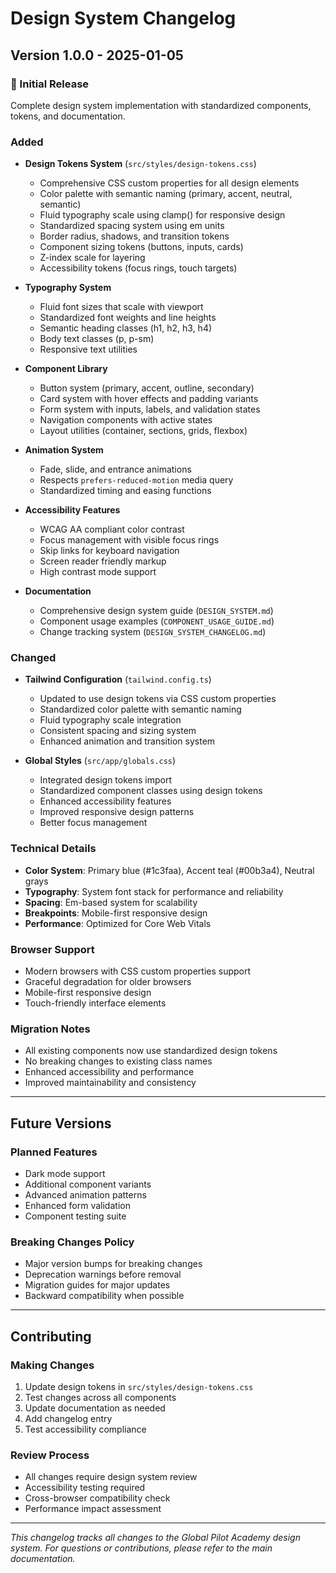 # Design System Changelog

## Version 1.0.0 - 2025-01-05

### 🎉 Initial Release
Complete design system implementation with standardized components, tokens, and documentation.

### Added
- **Design Tokens System** (`src/styles/design-tokens.css`)
  - Comprehensive CSS custom properties for all design elements
  - Color palette with semantic naming (primary, accent, neutral, semantic)
  - Fluid typography scale using clamp() for responsive design
  - Standardized spacing system using em units
  - Border radius, shadows, and transition tokens
  - Component sizing tokens (buttons, inputs, cards)
  - Z-index scale for layering
  - Accessibility tokens (focus rings, touch targets)

- **Typography System**
  - Fluid font sizes that scale with viewport
  - Standardized font weights and line heights
  - Semantic heading classes (h1, h2, h3, h4)
  - Body text classes (p, p-sm)
  - Responsive text utilities

- **Component Library**
  - Button system (primary, accent, outline, secondary)
  - Card system with hover effects and padding variants
  - Form system with inputs, labels, and validation states
  - Navigation components with active states
  - Layout utilities (container, sections, grids, flexbox)

- **Animation System**
  - Fade, slide, and entrance animations
  - Respects `prefers-reduced-motion` media query
  - Standardized timing and easing functions

- **Accessibility Features**
  - WCAG AA compliant color contrast
  - Focus management with visible focus rings
  - Skip links for keyboard navigation
  - Screen reader friendly markup
  - High contrast mode support

- **Documentation**
  - Comprehensive design system guide (`DESIGN_SYSTEM.md`)
  - Component usage examples (`COMPONENT_USAGE_GUIDE.md`)
  - Change tracking system (`DESIGN_SYSTEM_CHANGELOG.md`)

### Changed
- **Tailwind Configuration** (`tailwind.config.ts`)
  - Updated to use design tokens via CSS custom properties
  - Standardized color palette with semantic naming
  - Fluid typography scale integration
  - Consistent spacing and sizing system
  - Enhanced animation and transition system

- **Global Styles** (`src/app/globals.css`)
  - Integrated design tokens import
  - Standardized component classes using design tokens
  - Enhanced accessibility features
  - Improved responsive design patterns
  - Better focus management

### Technical Details
- **Color System**: Primary blue (#1c3faa), Accent teal (#00b3a4), Neutral grays
- **Typography**: System font stack for performance and reliability
- **Spacing**: Em-based system for scalability
- **Breakpoints**: Mobile-first responsive design
- **Performance**: Optimized for Core Web Vitals

### Browser Support
- Modern browsers with CSS custom properties support
- Graceful degradation for older browsers
- Mobile-first responsive design
- Touch-friendly interface elements

### Migration Notes
- All existing components now use standardized design tokens
- No breaking changes to existing class names
- Enhanced accessibility and performance
- Improved maintainability and consistency

---

## Future Versions

### Planned Features
- Dark mode support
- Additional component variants
- Advanced animation patterns
- Enhanced form validation
- Component testing suite

### Breaking Changes Policy
- Major version bumps for breaking changes
- Deprecation warnings before removal
- Migration guides for major updates
- Backward compatibility when possible

---

## Contributing

### Making Changes
1. Update design tokens in `src/styles/design-tokens.css`
2. Test changes across all components
3. Update documentation as needed
4. Add changelog entry
5. Test accessibility compliance

### Review Process
- All changes require design system review
- Accessibility testing required
- Cross-browser compatibility check
- Performance impact assessment

---

*This changelog tracks all changes to the Global Pilot Academy design system. For questions or contributions, please refer to the main documentation.*
